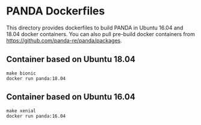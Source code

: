# PANDA Dockerfiles
This directory provides dockerfiles to build PANDA in Ubuntu 16.04 and 18.04 docker containers.
You can also pull pre-build docker containers from https://github.com/panda-re/panda/packages.

## Container based on Ubuntu 18.04
```
make bionic
docker run panda:18.04
```

## Container based on Ubuntu 16.04

```
make xenial
docker run panda:16.04
```
